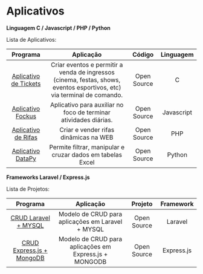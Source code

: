# Aplicativos

<p><b>Linguagem C / Javascript / PHP / Python</b><br/></p>

<p>Lista de Aplicativos:</p>

Programa            | Aplicação | Código | Linguagem
:-----------------: | :--------: | :---------: | :---------:
[Aplicativo de Tickets](https://github.com/lucasbguima/Sistemas/blob/master/Sistema%20de%20Tickets/ticket.c)  | Criar eventos e permitir a venda de ingressos (cinema, festas, shows, eventos esportivos, etc) via terminal de comando. | Open Source | C
[Aplicativo Fockus](https://github.com/lucasbguima/Sistemas/blob/master/Sistema%20Fockus/fockus.html)  | Aplicativo para auxiliar no foco de terminar atividades diárias.| Open Source  | Javascript
[Aplicativo de Rifas](https://github.com/lucasbguima/Sistemas/blob/master/Sistema%20de%20Tickets/ticket.c)  | Criar e vender rifas dinâmicas na WEB | Open Source | PHP
[Aplicativo DataPy](https://github.com/lucasbguima/Sistemas/blob/master/Sistema%20de%20Tickets/ticket.c)  | Permite filtrar, manipular e cruzar dados em tabelas Excel | Open Source | Python

<p><b>Frameworks Laravel / Express.js</b><br/></p>

<p>Lista de Projetos:</p>

Programa            | Aplicação | Projeto | Framework
:-----------------: | :--------: | :---------: | :---------:
[CRUD Laravel + MYSQL](https://github.com/lucasbguima/Sistemas/blob/master/Sistema%20de%20Tickets/ticket.c)  | Modelo de CRUD para aplicações em Laravel + MYSQL | Open Source | Laravel
[CRUD Express.js + MongoDB ](https://github.com/lucasbguima/Sistemas/blob/master/Sistema%20Fockus/fockus.html)  | Modelo de CRUD para aplicações em Express.js + MONGODB | Open Source  | Express.js
